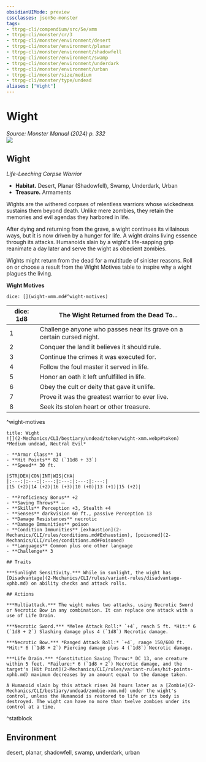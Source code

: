 ```yaml
---
obsidianUIMode: preview
cssclasses: json5e-monster
tags:
- ttrpg-cli/compendium/src/5e/xmm
- ttrpg-cli/monster/cr/3
- ttrpg-cli/monster/environment/desert
- ttrpg-cli/monster/environment/planar
- ttrpg-cli/monster/environment/shadowfell
- ttrpg-cli/monster/environment/swamp
- ttrpg-cli/monster/environment/underdark
- ttrpg-cli/monster/environment/urban
- ttrpg-cli/monster/size/medium
- ttrpg-cli/monster/type/undead
aliases: ["Wight"]
---
```

# Wight
*Source: Monster Manual (2024) p. 332*  
![](2-Mechanics/CLI/bestiary/undead/img/wight.webp#right)

## Wight

*Life-Leeching Corpse Warrior*

- **Habitat.** Desert, Planar (Shadowfell), Swamp, Underdark, Urban  
- **Treasure.** Armaments  

Wights are the withered corpses of relentless warriors whose wickedness sustains them beyond death. Unlike mere zombies, they retain the memories and evil agendas they harbored in life.

After dying and returning from the grave, a wight continues its villainous ways, but it is now driven by a hunger for life. A wight drains living essence through its attacks. Humanoids slain by a wight's life-sapping grip reanimate a day later and serve the wight as obedient zombies.

Wights might return from the dead for a multitude of sinister reasons. Roll on or choose a result from the Wight Motives table to inspire why a wight plagues the living.

**Wight Motives**

`dice: [](wight-xmm.md#^wight-motives)`

| dice: 1d8 | The Wight Returned from the Dead To... |
|-----------|----------------------------------------|
| 1 | Challenge anyone who passes near its grave on a certain cursed night. |
| 2 | Conquer the land it believes it should rule. |
| 3 | Continue the crimes it was executed for. |
| 4 | Follow the foul master it served in life. |
| 5 | Honor an oath it left unfulfilled in life. |
| 6 | Obey the cult or deity that gave it unlife. |
| 7 | Prove it was the greatest warrior to ever live. |
| 8 | Seek its stolen heart or other treasure. |
^wight-motives

```ad-statblock
title: Wight
![](2-Mechanics/CLI/bestiary/undead/token/wight-xmm.webp#token)
*Medium undead, Neutral Evil*

- **Armor Class** 14 
- **Hit Points** 82 (`11d8 + 33`) 
- **Speed** 30 ft.

|STR|DEX|CON|INT|WIS|CHA|
|:---:|:---:|:---:|:---:|:---:|:---:|
|15 (+2)|14 (+2)|16 (+3)|10 (+0)|13 (+1)|15 (+2)|

- **Proficiency Bonus** +2
- **Saving Throws** ⏤
- **Skills** Perception +3, Stealth +4
- **Senses** darkvision 60 ft., passive Perception 13
- **Damage Resistances** necrotic
- **Damage Immunities** poison
- **Condition Immunities** [exhaustion](2-Mechanics/CLI/rules/conditions.md#Exhaustion), [poisoned](2-Mechanics/CLI/rules/conditions.md#Poisoned)
- **Languages** Common plus one other language
- **Challenge** 3

## Traits

***Sunlight Sensitivity.*** While in sunlight, the wight has [Disadvantage](2-Mechanics/CLI/rules/variant-rules/disadvantage-xphb.md) on ability checks and attack rolls.

## Actions

***Multiattack.*** The wight makes two attacks, using Necrotic Sword or Necrotic Bow in any combination. It can replace one attack with a use of Life Drain.

***Necrotic Sword.*** *Melee Attack Roll:* `+4`, reach 5 ft. *Hit:* 6 (`1d8 + 2`) Slashing damage plus 4 (`1d8`) Necrotic damage.

***Necrotic Bow.*** *Ranged Attack Roll:* `+4`, range 150/600 ft. *Hit:* 6 (`1d8 + 2`) Piercing damage plus 4 (`1d8`) Necrotic damage.

***Life Drain.*** *Constitution Saving Throw:* DC 13, one creature within 5 feet. *Failure:* 6 (`1d8 + 2`) Necrotic damage, and the target's [Hit Point](2-Mechanics/CLI/rules/variant-rules/hit-points-xphb.md) maximum decreases by an amount equal to the damage taken.

A Humanoid slain by this attack rises 24 hours later as a [Zombie](2-Mechanics/CLI/bestiary/undead/zombie-xmm.md) under the wight's control, unless the Humanoid is restored to life or its body is destroyed. The wight can have no more than twelve zombies under its control at a time.
```
^statblock

## Environment

desert, planar, shadowfell, swamp, underdark, urban